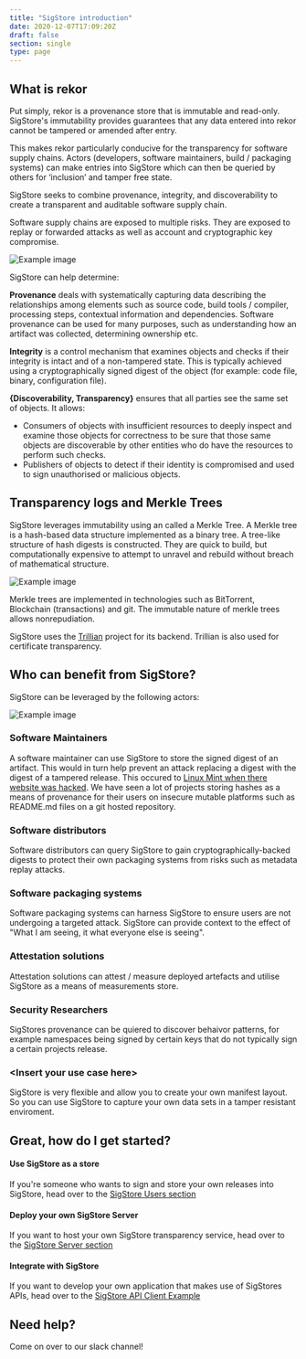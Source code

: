 ```yaml
---
title: "SigStore introduction"
date: 2020-12-07T17:09:20Z
draft: false
section: single
type: page
---
```


## What is rekor

Put simply, rekor is a provenance store that is immutable and read-only. SigStore's  immutability provides guarantees that any data entered into rekor cannot be tampered or amended after entry.

This makes rekor particularly conducive for the transparency for software supply chains. Actors (developers, software maintainers, build / packaging systems) can make entries into SigStore which can then be queried by others for ‘inclusion’ and tamper free state.

SigStore seeks to combine provenance, integrity, and discoverability to create a transparent and auditable software supply chain.

Software supply chains are exposed to multiple risks. They are exposed to replay or forwarded attacks as well as account and cryptographic key compromise.

![Example image](/images/ssc.png)

SigStore can help determine:

**Provenance** deals with systematically capturing data describing the relationships among elements such as source code, build tools / compiler, processing steps, contextual information and dependencies. Software provenance can be used for many purposes, such as understanding how an artifact was collected, determining ownership etc.

**Integrity** is a control mechanism that examines objects and checks if their integrity is intact and of a non-tampered state. This is typically achieved using a cryptographically signed digest of the object (for example: code file, binary, configuration file).

**{Discoverability, Transparency}** ensures that all parties see the same set of objects. It allows:
* Consumers of objects with insufficient resources to deeply inspect and examine those objects for correctness to be sure that those same objects are discoverable by other entities who do have the resources to perform such checks.
* Publishers of objects to detect if their identity is compromised and used to sign unauthorised or malicious objects.

## Transparency logs and Merkle Trees

SigStore leverages immutability using an  called a Merkle Tree. A Merkle tree is a hash-based data structure implemented as a binary tree. A tree-like structure of hash digests is constructed. They are quick to build, but computationally expensive to attempt to unravel and rebuild without breach of mathematical structure.

![Example image](/images/merkle.png)

Merkle trees are implemented in technologies such as BitTorrent, Blockchain (transactions) and git. The immutable nature of merkle trees allows nonrepudiation.

SigStore uses the [Trillian](https://opensource.google/projects/trillian) project for its backend. Trillian is also used for certificate transparency.


## Who can benefit from SigStore?

SigStore can be leveraged by the following actors:

![Example image](/images/arch.png)

### Software Maintainers
A software maintainer can use SigStore to store the signed digest of an artifact. This would in turn help prevent an attack replacing a digest with the digest of a tampered release. This occured to [Linux Mint when there website was hacked](https://blog.linuxmint.com/?p=2994). We have seen a lot of projects storing hashes as a means of provenance for their users on insecure mutable platforms such as README.md files on a git hosted repository.

### Software distributors
Software distributors can query SigStore to gain cryptographically-backed digests to protect their own packaging systems from risks such as metadata replay attacks.

### Software packaging systems
Software packaging systems can harness SigStore to ensure users are not undergoing a targeted attack. SigStore can provide context to the effect of "What I am seeing, it what everyone else is seeing".

### Attestation solutions
Attestation solutions can attest / measure deployed artefacts and utilise SigStore as a means of measurements store.

###  Security Researchers
SigStores provenance can be quiered to discover behaivor patterns, for example namespaces being signed by certain keys that do not typically sign a certain projects release.

### \<Insert your use case here\>

SigStore is very flexible and allow you to create your own manifest layout. So you can use SigStore to capture your own data sets in a tamper resistant enviroment.

## Great, how do I get started?

#### Use SigStore as a store

If you're someone who wants to sign and store your own releases into SigStore, head over to the [SigStore Users section](http://localhost:1313/get_started/client/)

#### Deploy your own SigStore Server

If you want to host your own SigStore transparency service, head over to the [SigStore Server section](http://localhost:1313/get_started/server/)

#### Integrate with SigStore

If you want to develop your own application that makes use of SigStores APIs, head over to the [SigStore API Client Example](http://localhost:1313/get_started/api_client/)

## Need help?

Come on over to our slack channel! 
